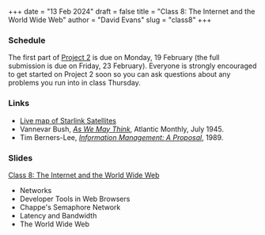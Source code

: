 +++
date = "13 Feb 2024"
draft = false
title = "Class 8: The Internet and the World Wide Web"
author = "David Evans"
slug = "class8"
+++

### Schedule

The first part of [Project 2](/project2) is due on Monday, 19 February (the full submission is due on Friday, 23 February). Everyone is strongly encouraged to get started on Project 2 soon so you can ask questions about any problems you run into in class Thursday.

### Links

- [Live map of Starlink Satellites](https://satellitemap.space/)
- Vannevar Bush, [_As We May Think_](/docs/aswemaythink.pdf), Atlantic Monthly, July 1945.
- Tim Berners-Lee, [_Information Management: A Proposal_](https://www.w3.org/History/1989/proposal-msw.html), 1989.

### Slides

[Class 8: The Internet and the World Wide Web](https://www.dropbox.com/scl/fi/83k1u1y49ohnt8gy8c0qr/cs1010-class8.pdf?rlkey=5bzwqj9ueaub3l8ws222j0wbv&dl=0)

- Networks
- Developer Tools in Web Browsers
- Chappe's Semaphore Network
- Latency and Bandwidth
- The World Wide Web
